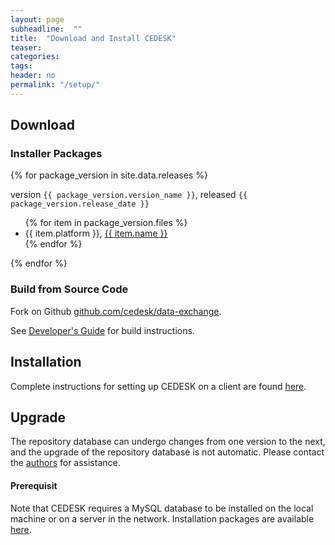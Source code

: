 ```yaml
---
layout: page
subheadline:  ""
title:  "Download and Install CEDESK"
teaser: 
categories:
tags:
header: no
permalink: "/setup/"
---
```


## Download

### Installer Packages

{% for package_version in site.data.releases %}
<p>version <code class="highlighter-rouge">{{ package_version.version_name }}</code>, released <code class="highlighter-rouge">{{ package_version.release_date }}</code></p>
<ul>
    {% for item in package_version.files %}
    <li>{{ item.platform }},  <a href="{{ item.url }}">{{ item.name }}</a> </li>
    {% endfor %}
</ul>
{% endfor %}


### Build from Source Code
Fork on Github [github.com/cedesk/data-exchange](https://github.com/cedesk/data-exchange).

See [Developer's Guide](/developers-guide) for build instructions.

## Installation

Complete instructions for setting up CEDESK on a client are found [here](/documents/CEDESK-Setup.pdf).

## Upgrade

The repository database can undergo changes from one version to the next, and the upgrade of the repository database is not automatic. Please contact the [authors](mailto:cedeskteam@gmail.com) for assistance.

#### Prerequisit

Note that CEDESK requires a MySQL database to be installed on the local machine or on a server in the network. Installation packages are available [here](https://dev.mysql.com/downloads/mysql/).
